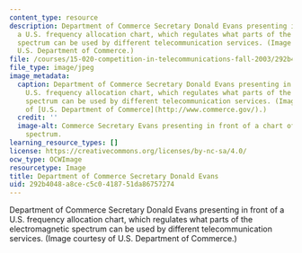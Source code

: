 ```yaml
---
content_type: resource
description: Department of Commerce Secretary Donald Evans presenting in front of
  a U.S. frequency allocation chart, which regulates what parts of the electromagnetic
  spectrum can be used by different telecommunication services. (Image courtesy of
  U.S. Department of Commerce.)
file: /courses/15-020-competition-in-telecommunications-fall-2003/292b4048a8cec5c0418751da86757274_15-020f03.jpg
file_type: image/jpeg
image_metadata:
  caption: Department of Commerce Secretary Donald Evans presenting in front of a
    U.S. frequency allocation chart, which regulates what parts of the electromagnetic
    spectrum can be used by different telecommunication services. (Image courtesy
    of [U.S. Department of Commerce](http://www.commerce.gov/).)
  credit: ''
  image-alt: Commerce Secretary Evans presenting in front of a chart of the electromagnetic
    spectrum.
learning_resource_types: []
license: https://creativecommons.org/licenses/by-nc-sa/4.0/
ocw_type: OCWImage
resourcetype: Image
title: Department of Commerce Secretary Donald Evans
uid: 292b4048-a8ce-c5c0-4187-51da86757274
---
```

Department of Commerce Secretary Donald Evans presenting in front of a U.S. frequency allocation chart, which regulates what parts of the electromagnetic spectrum can be used by different telecommunication services. (Image courtesy of U.S. Department of Commerce.)